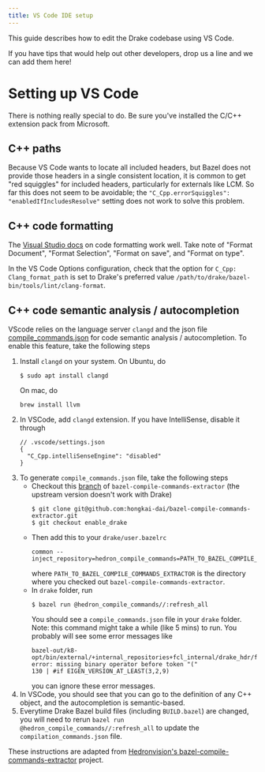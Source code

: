 ```yaml
---
title: VS Code IDE setup
---
```


This guide describes how to edit the Drake codebase using VS Code.

If you have tips that would help out other developers, drop us a line and we
can add them here!

# Setting up VS Code

There is nothing really special to do.
Be sure you've installed the C/C++ extension pack from Microsoft.

## C++ paths

Because VS Code wants to locate all included headers, but Bazel does
not provide those headers in a single consistent location, it is
common to get "red squiggles" for included headers, particularly for
externals like LCM.  So far this does not seem to be avoidable; the
`"C_Cpp.errorSquiggles": "enabledIfIncludesResolve"` setting does not
work to solve this problem.

## C++ code formatting

The [Visual Studio docs](https://code.visualstudio.com/docs/cpp/cpp-ide#_code-formatting)
on code formatting work well. Take note of "Format Document",
"Format Selection", "Format on save", and "Format on type".

In the VS Code Options configuration, check that the option for
``C_Cpp: Clang_format_path`` is set to Drake's preferred value
``/path/to/drake/bazel-bin/tools/lint/clang-format``.

## C++ code semantic analysis / autocompletion
VScode relies on the language server `clangd` and the json file [compile_commands.json](https://clang.llvm.org/docs/JSONCompilationDatabase.html) for code semantic analysis / autocompletion. To enable this feature, take the following steps
1. Install `clangd` on your system.
On Ubuntu, do
   ```
   $ sudo apt install clangd
   ```
   On mac, do
   ```
   brew install llvm
   ```
2. In VSCode, add `clangd` extension. If you have IntelliSense, disable it through
   ```
   // .vscode/settings.json
   {
     "C_Cpp.intelliSenseEngine": "disabled"
   }
   ```
3. To generate `compile_commands.json` file, take the following steps
   - Checkout this [branch](https://github.com/hongkai-dai/bazel-compile-commands-extractor/tree/enable_drake) of `bazel-compile-commands-extractor` (the upstream version doesn't work with Drake)
      ```
      $ git clone git@github.com:hongkai-dai/bazel-compile-commands-extractor.git
      $ git checkout enable_drake
      ```
   - Then add this to your `drake/user.bazelrc`
      ```
      common --inject_repository=hedron_compile_commands=PATH_TO_BAZEL_COMPILE_COMMANDS_EXTRACTOR
      ```
      where `PATH_TO_BAZEL_COMPILE_COMMANDS_EXTRACTOR` is the directory where you checked out `bazel-compile-commands-extractor`.
   - In `drake` folder, run
      ```
      $ bazel run @hedron_compile_commands//:refresh_all
      ```
      You should see a `compile_commands.json` file in your `drake` folder.
      Note: this command might take a while (like 5 mins) to run. You probably will see some error messages like
      ```
      bazel-out/k8-opt/bin/external/+internal_repositories+fcl_internal/drake_hdr/fcl/common/types.h:130:27: error: missing binary operator before token "("
      130 | #if EIGEN_VERSION_AT_LEAST(3,2,9)
      ```
      you can ignore these error messages.
4. In VSCode, you should see that you can go to the definition of any C++ object, and the autocompletion is semantic-based.
5. Everytime Drake Bazel build files (including `BUILD.bazel`) are changed, you will need to rerun `bazel run @hedron_compile_commands//:refresh_all` to update the `compilation_commands.json` file.

These instructions are adapted from [Hedronvision's bazel-compile-commands-extractor](https://github.com/hedronvision/bazel-compile-commands-extractor) project.
